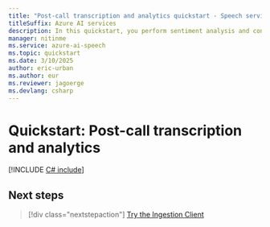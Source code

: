 ```yaml
---
title: "Post-call transcription and analytics quickstart - Speech service"
titleSuffix: Azure AI services
description: In this quickstart, you perform sentiment analysis and conversation summarization of call center transcriptions.
manager: nitinme
ms.service: azure-ai-speech
ms.topic: quickstart
ms.date: 3/10/2025
author: eric-urban
ms.author: eur
ms.reviewer: jagoerge
ms.devlang: csharp
---
```


# Quickstart: Post-call transcription and analytics

[!INCLUDE [C# include](includes/quickstarts/call-center/csharp.md)]

## Next steps

> [!div class="nextstepaction"]
> [Try the Ingestion Client](ingestion-client.md)
